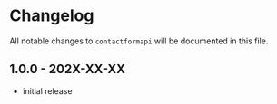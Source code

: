 # Changelog

All notable changes to `contactformapi` will be documented in this file.

## 1.0.0 - 202X-XX-XX

- initial release
